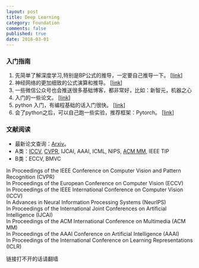 ```yaml
---
layout: post
title: Deep Learning
category: Foundation
comments: false
published: true
date: 2018-03-01
---
```


### 入门指南
 1. 先简单了解深度学习,特别是BP公式的推导，一定要自己推导一下。 [[link](https://www.doc.ic.ac.uk/~nd/surprise_96/journal/vol4/cs11/report.html)]
 2. 神经网络的更加细致的公式演算和推导。  [[link](http://deeplearning.stanford.edu/wiki/index.php/UFLDL%E6%95%99%E7%A8%8B)]
 3. 一些微信公众号也会推送很多基础博客，都非常好，比如：新智元，机器之心
 4. 入门的一些论文。 [[link](http://mp.weixin.qq.com/s?__biz=MzI3MTA0MTk1MA==&mid=2651986617&idx=1&sn=fddebd0f2968d66b7f424d6a435c84af&scene=5&srcid=0830nsu1U9Xy5lZ9m4MYZlFQ#rd)]
 4. python 入门，有编程基础的话入门很快。  [[link](http://python.swaroopch.com)]
 4. 会了python之后，可以自己跑一些实验，推荐框架：Pytorch。 [[link](http://pytorch.org)]

### 文献阅读
 * 最新论文查询：[Arxiv](https://arxiv.org)。
 * A类：[ICCV](http://openaccess.thecvf.com/menu.py), [CVPR](http://openaccess.thecvf.com/menu.py), IJCAI, AAAI, ICML, NIPS, [ACM MM](https://dl.acm.org/dl.cfm), IEEE TIP
 * B类：ECCV, BMVC


In Proceedings of the IEEE Conference on Computer Vision and Pattern Recognition (CVPR)<br>
In Proceedings of the European Conference on Computer Vision (ECCV)<br>
In Proceedings of the IEEE International Conference on Computer Vision (ICCV)<br>
In Advances in Neural Information Processing Systems (NeurIPS)<br>
In Proceedings of the International Joint Conferences on Artificial Intelligence (IJCAI)<br>
In Proceedings of the ACM International Conference on Multimedia (ACM MM)<br>
In Proceedings of the AAAI Conference on Artificial Intelligence (AAAI)<br>
In Proceedings of the International Conference on Learning Representations (ICLR)<br>

<div align="left">链接打不开的话请翻墙</div>
